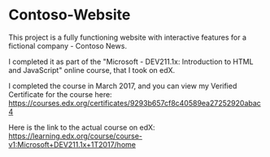 # Contoso-Website

This project is a fully functioning website with interactive features for a fictional company - Contoso News.

I completed it as part of the "Microsoft -  DEV211.1x: Introduction to HTML and JavaScript" online course, that I took on edX.

I completed the course in March 2017, and you can view my Verified Certificate for the course here: https://courses.edx.org/certificates/9293b657cf8c40589ea27252920abac4

Here is the link to the actual course on edX: https://learning.edx.org/course/course-v1:Microsoft+DEV211.1x+1T2017/home
